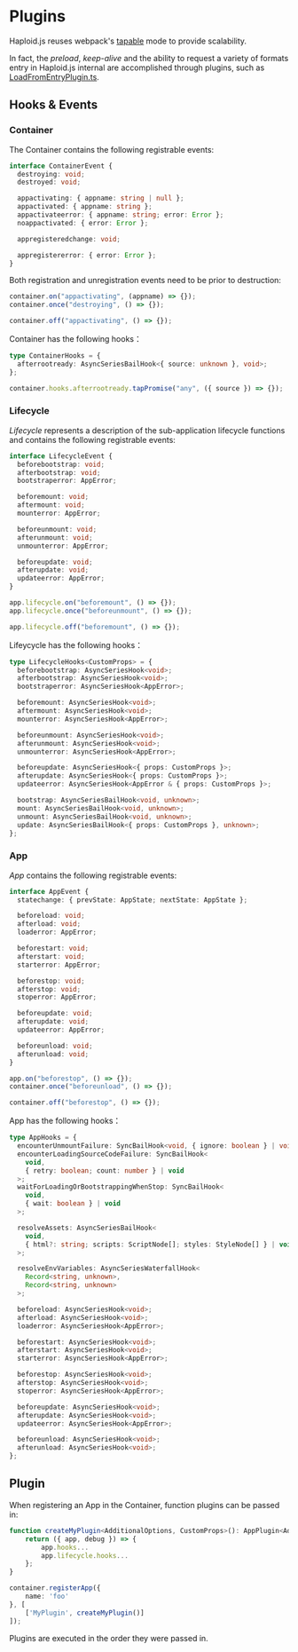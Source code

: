 # Plugins

Haploid.js reuses webpack's <a href="https://github.com/webpack/tapable" target="_blank">tapable</a> mode to provide scalability.

In fact, the _preload_, _keep-alive_ and the ability to request a variety of formats entry in Haploid.js internal are accomplished through plugins, such as [LoadFromEntryPlugin.ts](https://github.com/HaploidJS/haploid/blob/main/src/plugins/LoadFromEntryPlugin.ts).

## Hooks & Events

### Container

The Container contains the following registrable events:

```ts
interface ContainerEvent {
  destroying: void;
  destroyed: void;

  appactivating: { appname: string | null };
  appactivated: { appname: string };
  appactivateerror: { appname: string; error: Error };
  noappactivated: { error: Error };

  appregisteredchange: void;

  appregistererror: { error: Error };
}
```

Both registration and unregistration events need to be prior to destruction:

```ts
container.on("appactivating", (appname) => {});
container.once("destroying", () => {});

container.off("appactivating", () => {});
```

Container has the following hooks：

```ts
type ContainerHooks = {
  afterrootready: AsyncSeriesBailHook<{ source: unknown }, void>;
};

container.hooks.afterrootready.tapPromise("any", ({ source }) => {});
```

### Lifecycle

_Lifecycle_ represents a description of the sub-application lifecycle functions and contains the following registrable events:

```ts
interface LifecycleEvent {
  beforebootstrap: void;
  afterbootstrap: void;
  bootstraperror: AppError;

  beforemount: void;
  aftermount: void;
  mounterror: AppError;

  beforeunmount: void;
  afterunmount: void;
  unmounterror: AppError;

  beforeupdate: void;
  afterupdate: void;
  updateerror: AppError;
}
```

```ts
app.lifecycle.on("beforemount", () => {});
app.lifecycle.once("beforeunmount", () => {});

app.lifecycle.off("beforemount", () => {});
```

Lifeycycle has the following hooks：

```ts
type LifecycleHooks<CustomProps> = {
  beforebootstrap: AsyncSeriesHook<void>;
  afterbootstrap: AsyncSeriesHook<void>;
  bootstraperror: AsyncSeriesHook<AppError>;

  beforemount: AsyncSeriesHook<void>;
  aftermount: AsyncSeriesHook<void>;
  mounterror: AsyncSeriesHook<AppError>;

  beforeunmount: AsyncSeriesHook<void>;
  afterunmount: AsyncSeriesHook<void>;
  unmounterror: AsyncSeriesHook<AppError>;

  beforeupdate: AsyncSeriesHook<{ props: CustomProps }>;
  afterupdate: AsyncSeriesHook<{ props: CustomProps }>;
  updateerror: AsyncSeriesHook<AppError & { props: CustomProps }>;

  bootstrap: AsyncSeriesBailHook<void, unknown>;
  mount: AsyncSeriesBailHook<void, unknown>;
  unmount: AsyncSeriesBailHook<void, unknown>;
  update: AsyncSeriesBailHook<{ props: CustomProps }, unknown>;
};
```

### App

_App_ contains the following registrable events:

```ts
interface AppEvent {
  statechange: { prevState: AppState; nextState: AppState };

  beforeload: void;
  afterload: void;
  loaderror: AppError;

  beforestart: void;
  afterstart: void;
  starterror: AppError;

  beforestop: void;
  afterstop: void;
  stoperror: AppError;

  beforeupdate: void;
  afterupdate: void;
  updateerror: AppError;

  beforeunload: void;
  afterunload: void;
}
```

```ts
app.on("beforestop", () => {});
container.once("beforeunload", () => {});

container.off("beforestop", () => {});
```

App has the following hooks：

```ts
type AppHooks = {
  encounterUnmountFailure: SyncBailHook<void, { ignore: boolean } | void>;
  encounterLoadingSourceCodeFailure: SyncBailHook<
    void,
    { retry: boolean; count: number } | void
  >;
  waitForLoadingOrBootstrappingWhenStop: SyncBailHook<
    void,
    { wait: boolean } | void
  >;

  resolveAssets: AsyncSeriesBailHook<
    void,
    { html?: string; scripts: ScriptNode[]; styles: StyleNode[] } | void
  >;

  resolveEnvVariables: AsyncSeriesWaterfallHook<
    Record<string, unknown>,
    Record<string, unknown>
  >;

  beforeload: AsyncSeriesHook<void>;
  afterload: AsyncSeriesHook<void>;
  loaderror: AsyncSeriesHook<AppError>;

  beforestart: AsyncSeriesHook<void>;
  afterstart: AsyncSeriesHook<void>;
  starterror: AsyncSeriesHook<AppError>;

  beforestop: AsyncSeriesHook<void>;
  afterstop: AsyncSeriesHook<void>;
  stoperror: AsyncSeriesHook<AppError>;

  beforeupdate: AsyncSeriesHook<void>;
  afterupdate: AsyncSeriesHook<void>;
  updateerror: AsyncSeriesHook<AppError>;

  beforeunload: AsyncSeriesHook<void>;
  afterunload: AsyncSeriesHook<void>;
};
```

## Plugin

When registering an App in the Container, function plugins can be passed in:

```ts
function createMyPlugin<AdditionalOptions, CustomProps>(): AppPlugin<AdditionalOptions, CustomProps> {
    return ({ app, debug }) => {
        app.hooks...
        app.lifecycle.hooks...
    };
}

container.registerApp({
    name: 'foo'
}, [
    ['MyPlugin', createMyPlugin()]
]);
```

Plugins are executed in the order they were passed in.
